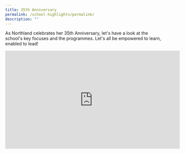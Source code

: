```yaml
---
title: 35th Anniversary
permalink: /school-highlights/permalink/
description: ""
---
```

As Northland celebrates her 35th Anniversary, let's have a look at the school's key focuses and the programmes.  Let's all be empowered to learn, enabled to lead!

<iframe allowfullscreen="" allow="accelerometer; autoplay; clipboard-write; encrypted-media; gyroscope; picture-in-picture; web-share" frameborder="0" title="YouTube video player" src="https://www.youtube.com/embed/B3o4Pq1xIxY" height="315" width="560"></iframe>